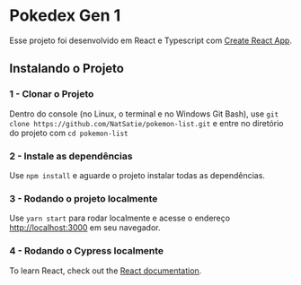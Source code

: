 # Pokedex Gen 1

Esse projeto foi desenvolvido em React e Typescript com [Create React App](https://github.com/facebook/create-react-app).

## Instalando o Projeto

### 1 - Clonar o Projeto

Dentro do console (no Linux, o terminal e no Windows Git Bash), use `git clone https://github.com/NatSatie/pokemon-list.git` e entre no diretório do projeto com `cd pokemon-list`

### 2 - Instale as dependências

Use `npm install` e aguarde o projeto instalar todas as dependências.

### 3 - Rodando o projeto localmente

Use `yarn start` para rodar localmente e acesse o endereço [http://localhost:3000](http://localhost:3000) em seu navegador.

### 4 - Rodando o Cypress localmente


To learn React, check out the [React documentation](https://reactjs.org/).
